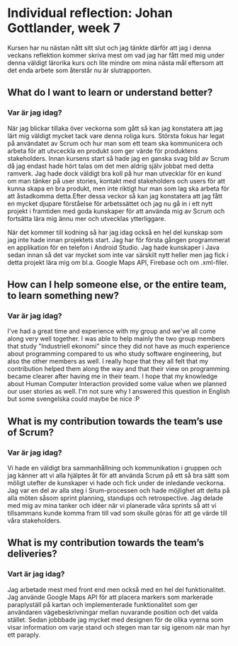 # Individual reflection: Johan Gottlander, week 7
Kursen har nu nästan nått sitt slut och jag tänkte därför att jag i denna veckans reflektion kommer skriva mest om vad jag har fått
med mig under denna väldigt lärorika kurs och lite mindre om mina nästa mål eftersom att det enda arbete som återstår nu är slutrapporten.

## What do I want to learn or understand better?

### Var är jag idag?  
När jag blickar tillaka över veckorna som gått så kan jag konstatera att jag lärt mig väldigt mycket tack vare denna roliga kurs. Största fokus
har legat på användatet av Scrum och hur man som ett team ska kommunicera och arbeta för att utvceckla en produkt som ger värde för produktens
stakeholders. Innan kursens start så hade jag en ganska svag bild av Scrum då jag endast hade hört talas om det men aldrig själv jobbat med detta 
ramverk. Jag hade dock väldigt bra koll på hur man utvecklar för en kund om man tänker på user stories, kontakt med stakeholders och users för att
kunna skapa en bra produkt, men inte riktigt hur man som lag ska arbeta för att åstadkomma detta.Efter dessa veckor så kan jag konstatera att jag fått
en mycket djupare förståelse för arbetssättet och jag nu gå in i ett nytt projekt i framtiden med goda kunskaper för att använda mig av Scrum och
fortsätta lära mig ännu mer och utvecklas ytterliggare.

När det kommer till kodning så har jag idag också en hel del kunskap som jag inte hade innan projektets start. Jag har för första gången programmerat en 
applikation för en telefon i Android Studio. Jag hade kunskaper i Java sedan innan så det var mycket som inte var särskilt nytt heller men jag fick i detta
projekt lära mig om bl.a. Google Maps API, Firebase och om .xml-filer. 

## How can I help someone else, or the entire team, to learn something new?

### Var är jag idag?  
I've had a great time and experience with my group and we've all come along very well together. I was able to help mainly the two group members that study
"Industriell ekonomi" since they did not have as much experience about programming compared to us who study software engineering, but also the other members as well.
I really hope that they all felt that my contribution helped them along the way and that their view on programming became clearer after having me in their team.
I hope that my knowledge about Human Computer Interaction provided some value when we planned our user stories as well. I'm not sure why I answered this question in 
English but some svengelska could maybe be nice :P 

## What is my contribution towards the team’s use of Scrum?

### Var är jag idag?  
Vi hade en väldigt bra sammanhållning och kommunikation i gruppen och jag känner att vi alla hjälptes åt för att använda Scrum på ett så bra sätt som möligt utefter de
kunskaper vi hade och fick under de inledande veckorna. Jag var en del av alla steg i Srum-processen och hade möjlighet att delta på alla möten såsom sprint planning, 
standups och retrospective. Jag delade med mig av mina tanker och idéer när vi planerade våra sprints så att vi tillsammans kunde komma fram till vad som skulle göras
för att ge värde till våra stakeholders. 

## What is my contribution towards the team’s deliveries?

### Vart är jag idag?  
Jag arbetade mest med front end men också med en hel del funktionalitet. Jag använde Google Maps API för att placera markers som markerade paraplyställ på kartan
och implementerade funktionalitet som ger användaren vägebeskrivningar mellan nuvarande position och det valda stället. Sedan jobbbade jag mycket med designen för 
de olika vyerna som visar information om varje stand och stegen man tar sig igenom när man hyr ett paraply. 
